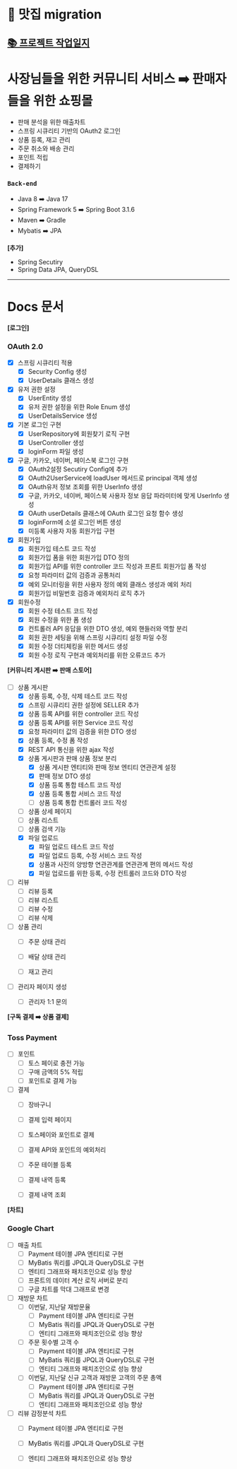 # 🍕 맛집 migration
## [📚 프로젝트 작업일지](https://jaymon.notion.site/5c86177f92e649639e4fa40fa5befac1?pvs=4)

# 사장님들을 위한 커뮤니티 서비스 ➡️ 판매자들을 위한 쇼핑몰
* 판매 분석을 위한 매출차트
* 스프링 시큐리티 기반의 OAuth2 로그인
* 상품 등록, 재고 관리
* 주문 취소와 배송 관리
* 포인트 적립
* 결제하기

### `Back-end`
* Java 8 ➡️  Java 17
* Spring Framework 5 ➡️  Spring Boot 3.1.6
* Maven ➡️  Gradle
* Mybatis ➡️  JPA

**[추가]**
* Spring Secutiry
* Spring Data JPA, QueryDSL

<hr>

# Docs 문서

**[로그인]**
### OAuth 2.0
- [x] 스프링 시큐리티 적용
    - [x] Security Config 생성
    - [x] UserDetails 클래스 생성

- [x] 유저 권한 설정
    - [x] UserEntity 생성
    - [x] 유저 권한 설정을 위한 Role Enum 생성
    - [x] UserDetailsService 생성

- [x] 기본 로그인 구현
    - [x] UserRepository에 회원찾기 로직 구현
    - [x] UserController 생성
    - [x] loginForm 파일 생성

- [x] 구글, 카카오, 네이버, 페이스북 로그인 구현
    - [x] OAuth2설정 Secutiry Config에 추가
    - [x] OAuth2UserService에 loadUser 메서드로 principal 객체 생성
    - [x] OAuth유저 정보 조회를 위한 UserInfo 생성
    - [x] 구글, 카카오, 네이버, 페이스북 사용자 정보 응답 파라미터에 맞게 UserInfo 생성
    - [x] OAuth userDetails 클래스에 OAuth 로그인 요청 함수 생성
    - [x] loginForm에 소셜 로그인 버튼 생성
    - [x] 미등록 사용자 자동 회원가입 구현

- [x] 회원가입 
  - [x] 회원가입 테스트 코드 작성
  - [x] 회원가입 폼을 위한 회원가입 DTO 정의
  - [x] 회원가입 API를 위한 controller 코드 작성과 프론트 회원가입 폼 작성
  - [x] 요청 파라미터 값의 검증과 공통처리
  - [x] 예외 모니터링을 위한 사용자 정의 예외 클래스 생성과 예외 처리
  - [x] 회원가입 비밀번호 검증과 예외처리 로직 추가

- [x] 회원수정
  - [x] 회원 수정 테스트 코드 작성
  - [x] 회원 수정을 위한 폼 생성
  - [x] 컨트롤러 API 응답을 위한 DTO 생성, 예외 핸들러와 역할 분리
  - [x] 회원 권한 세팅을 위해 스프링 시큐리티 설정 파일 수정
  - [x] 회원 수정 더티체킹을 위한 메서드 생성
  - [x] 회원 수정 로직 구현과 예외처리를 위한 오류코드 추가

**[커뮤니티 게시판 ➡️ 판매 스토어]**
- [ ] 상품 게시판
  - [x] 상품 등록, 수정, 삭제 테스트 코드 작성
  - [x] 스프링 시큐리티 권한 설정에 SELLER 추가
  - [x] 상품 등록 API를 위한 controller 코드 작성
  - [x] 상품 등록 API를 위한 Service 코드 작성
  - [x] 요청 파라미터 값의 검증을 위한 DTO 생성
  - [x] 상품 등록, 수정 폼 작성
  - [x] REST API 통신을 위한 ajax 작성
  - [x] 상품 게시판과 판매 상품 정보 분리
    - [x] 상품 게시판 엔티티와 판매 정보 엔티티 연관관계 설정
    - [x] 판매 정보 DTO 생성
    - [x] 상품 등록 통합 테스트 코드 작성
    - [x] 상품 등록 통합 서비스 코드 작성
    - [ ] 상품 등록 통합 컨트롤러 코드 작성
  - [ ] 상품 상세 페이지
  - [ ] 상품 리스트
  - [ ] 상품 검색 기능
  - [x] 파일 업로드
    - [x] 파일 업로드 테스트 코드 작성
    - [x] 파일 업로드 등록, 수정 서비스 코드 작성
    - [x] 상품과 사진의 양방향 연관관계를 연관관계 편의 메서드 작성
    - [x] 파일 업로드를 위한 등록, 수정 컨트롤러 코드와 DTO 작성

- [ ] 리뷰
  - [ ] 리뷰 등록
  - [ ] 리뷰 리스트
  - [ ] 리뷰 수정
  - [ ] 리뷰 삭제

- [ ] 상품 관리
  - [ ] 주문 상태 관리
  - [ ] 배달 상태 관리
  - [ ] 재고 관리


- [ ] 관리자 페이지 생성
  - [ ] 관리자 1:1 문의


**[구독 결제 ➡️ 상품 결제]**
### Toss Payment
- [ ] 포인트
  - [ ] 토스 페이로 충전 가능
  - [ ] 구매 금액의 5% 적립
  - [ ] 포인트로 결제 가능

- [ ] 결제
  - [ ] 장바구니
  - [ ] 결제 입력 페이지
  - [ ] 토스페이와 포인트로 결제
  - [ ] 결제 API와 포인트의 예외처리
  - [ ] 주문 테이블 등록
  - [ ] 결제 내역 등록
  - [ ] 결제 내역 조회


**[차트]**
### Google Chart
- [ ] 매출 차트
  - [ ] Payment 테이블 JPA 엔티티로 구현
  - [ ] MyBatis 쿼리를 JPQL과 QueryDSL로 구현
  - [ ] 엔티티 그래프와 패치조인으로 성능 향상
  - [ ] 프론트의 데이터 계산 로직 서버로 분리
  - [ ] 구글 차트를 막대 그래프로 변경

- [ ] 재방문 차트
  - [ ] 이번달, 지난달 재방문율
    - [ ] Payment 테이블 JPA 엔티티로 구현
    - [ ] MyBatis 쿼리를 JPQL과 QueryDSL로 구현
    - [ ] 엔티티 그래프와 패치조인으로 성능 향상

  - [ ] 주문 횟수별 고객 수
    - [ ] Payment 테이블 JPA 엔티티로 구현
    - [ ] MyBatis 쿼리를 JPQL과 QueryDSL로 구현
    - [ ] 엔티티 그래프와 패치조인으로 성능 향상

  - [ ] 이번달, 지난달 신규 고객과 재방문 고객의 주문 총액
    - [ ] Payment 테이블 JPA 엔티티로 구현
    - [ ] MyBatis 쿼리를 JPQL과 QueryDSL로 구현
    - [ ] 엔티티 그래프와 패치조인으로 성능 향상

- [ ] 리뷰 감정분석 차트
  - [ ] Payment 테이블 JPA 엔티티로 구현
  - [ ] MyBatis 쿼리를 JPQL과 QueryDSL로 구현
  - [ ] 엔티티 그래프와 패치조인으로 성능 향상



